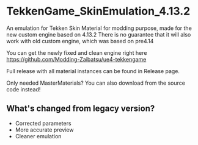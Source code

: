 # TekkenGame_SkinEmulation_4.13.2
An emulation for Tekken Skin Material for modding purpose, made for the new custom engine based on 4.13.2
There is no guarantee that it will also work with old custom engine, which was based on pre4.14

You can get the newly fixed and clean engine right here https://github.com/Modding-Zaibatsu/ue4-tekkengame

Full release with all material instances can be found in Release page. 

Only needed MasterMaterials? You can also download from the source code instead!

## What's changed from legacy version?
- Corrected parameters
- More accurate preview
- Cleaner emulation
